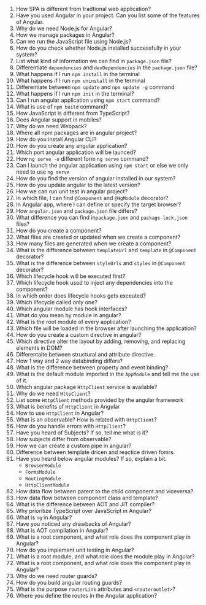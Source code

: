 1. How SPA is different from tradtional web application?
2. Have you used Angular in your project. Can you list some of the features of Angular.
3. Why do we need Node.js for Angular?
4. How we manage packages in Angular?
5. Can we run the JavaScript file using Node.js?
6. How do you check whether Node.js installed successfully in your system?
7. List what kind of information we can find in `package.json` file? 
8. Differentiate `dependencies` and `devDependencies` in the `package.json` file?
9. What happens if I run `npm install` in the terminal
10. What happens if I run `npm uninstall` in the terminal
11. Differentiate between `npm update` and `npm update -g` command
12. What happens if I run `npm init` in the terminal?
13. Can I run angular application using `npm start` command?
14. What is use of `npm build` command?
15. How JavaScript is different from TypeScript?
16. Does Angular support in mobiles?
17. Why do we need Webpack?
18. Where all npm packages are in angular project?
19. How do you install Angular CLI?
20. How do you create any angular application?
21. Which port angular application will be launced?
22. How `ng serve -o` different form `ng serve` command?
23. Can I launch the angular application using `npm start` or else we only need to use `ng serve`
24. How do you find the version of angular installed in our system? 
25. How do you update angular to the latest version?
26. How we can run unit test in angular project?
27. In which file, I can find `@Component` and `@NgModule` decorator?
28. In Angular app, where I can define or specify the target browser?
29. How `angular.json` and `package.json` file differs?
30. What difference you can find in`package.json` and `package-lock.json` files?
31. How do you create a component?
32. What files are created or updated when we create a component?
33. How many files are generated when we create a component?
34. What is the difference between `templateUrl` and `template` in `@Component` decorator?
35. What is the difference between `styleUrls` and `styles` in `@Component` decorator?
36. Which lifecycle hook will be executed first?
68. Which lifecycle hook used to inject any dependencies into the component?
69. In which order does lifecycle hooks gets exceuted?
70. Which lifecycle called only one?
71. Which angular module has hook interfaces?
72. What do you mean by module in angular?
73. What is the root module of every application?
74. Which file will be loaded in the browser after launching the application?
75. How do you create a custom directive in angular?
76. Which directive alter the layout by adding, removing, and replacing elements in DOM?
77. Differentaite between structural and attribute directive.
78. How 1 way and 2 way databinding differs?
79. What is the difference between property and event binding?
80. What is the default module imported in the `AppModule` and tell me the use of it.
81. Which angular package `HttpClient` service is available?
82. Why do we need `HttpClient`?
83. List some `HttpClient` methods provided by the angular framework
111. What is benefits of `HttpClient` in Angular
112. How to use `HttpClient` in Angular?
113. What is an observable? How is related with `HttpClient`?
114. How do you handle errors with `HttpClient`?
115. Have you heard of Subjects? If so, tell me what is it?
116. How subjects differ from observable?
117. How we can create a custom pipe in angular?
118. Difference between template dricen and reactice driven fomrs. 
119. Have you heard below angular modules? If so, explain a bit.
      -  `BrowserModule`
      -  `FormsModule`
      -  `RoutingModule`
      -  `HttpClientModule`
120. How data flow between parent to the child component and viceversa?
121. How data flow between component class and template?
122. What is the difference between AOT and JIT compiler?
123. Why prioritize TypeScript over JavaScript in Angular?
124. What is `ng` in Angular?
125. Have you noticed any drawbacks of Angular?
126. What is AOT compilation in Angular?
127. What is a root component, and what role does the component play in Angular?
128. How do you implement unit testing in Angular?
129. What is a root module, and what role does the module play in Angular?
130. What is a root component, and what role does the component play in Angular?
131. Why do we need router guards?
132. How do you build angular routing guards?
133. What is the purpose `routerLink` attributes and `<routeroutlet>`?
134. Where you define the routes in the Angular application?


